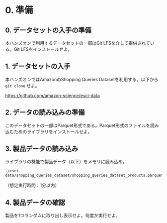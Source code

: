 # 0. 準備

## 0. データセットの入手の準備

本ハンズオンで利用するデータセットの一部はGit LFSを介して提供されている。Git LFSをインストールせよ。

## 1. データセットの入手

本ハンズオンではAmazonのShopping Queries Datasetを利用する。以下から `git clone` せよ。

https://github.com/amazon-science/esci-data

## 2. データの読み込みの準備

このデータセットの一部はParquet形式である。Parquet形式のファイルを読み込むためのライブラリをインストールせよ。

## 3. 製品データの読み込み

ライブラリの機能で製品データ（以下）をメモリに読み込め。

```
./esci-data/shopping_queries_dataset/shopping_queries_dataset_products.parquet
```

（想定実行時間：1分以内）

## 4. 製品データの確認

製品を1つランダムに取り出し表示せよ。何度か実行せよ。

